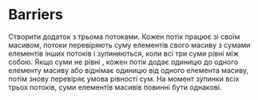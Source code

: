 # Barriers
Створити додаток з трьома потоками. Кожен потік працює зі своїм масивом, потоки перевіряють суму елементів свого масиву з сумами елементів інших потоків і зупиняються, коли всі три суми рівні між собою. Якщо суми не рівні , кожен потік додає одиницю до одного елементу масиву або віднімає одиницю від одного елемента масиву, потім знову перевіряє умова рівності сум. На момент зупинки всіх трьох потоків, суми елементів масивів повинні бути однакові.
